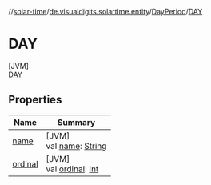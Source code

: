 //[solar-time](../../../../index.md)/[de.visualdigits.solartime.entity](../../index.md)/[DayPeriod](../index.md)/[DAY](index.md)

# DAY

[JVM]\
[DAY](index.md)

## Properties

| Name | Summary |
|---|---|
| [name](../-n-i-g-h-t/index.md#-372974862%2FProperties%2F-98358493) | [JVM]<br>val [name](../-n-i-g-h-t/index.md#-372974862%2FProperties%2F-98358493): [String](https://kotlinlang.org/api/latest/jvm/stdlib/kotlin/-string/index.html) |
| [ordinal](../-n-i-g-h-t/index.md#-739389684%2FProperties%2F-98358493) | [JVM]<br>val [ordinal](../-n-i-g-h-t/index.md#-739389684%2FProperties%2F-98358493): [Int](https://kotlinlang.org/api/latest/jvm/stdlib/kotlin/-int/index.html) |
